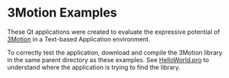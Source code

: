 # 3Motion Examples

These Qt applications were created to evaluate the expressive potential of [3Motion](https://github.com/RicardoEPRodrigues/3Motion) in a Text-based Application environment.

To correctly test the application, download and compile the 3Motion library in the same parent directory as these examples. See [HelloWorld.pro](https://github.com/RicardoEPRodrigues/3MotionExamples/blob/master/HelloWorld/HelloWorld.pro) to understand where the application is trying to find the library.
